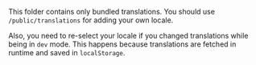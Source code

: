 This folder contains only bundled translations. You should use `/public/translations` for adding your own locale.

Also, you need to re-select your locale if you changed translations while being in `dev` mode. This happens because translations are fetched in runtime and saved in `localStorage`.